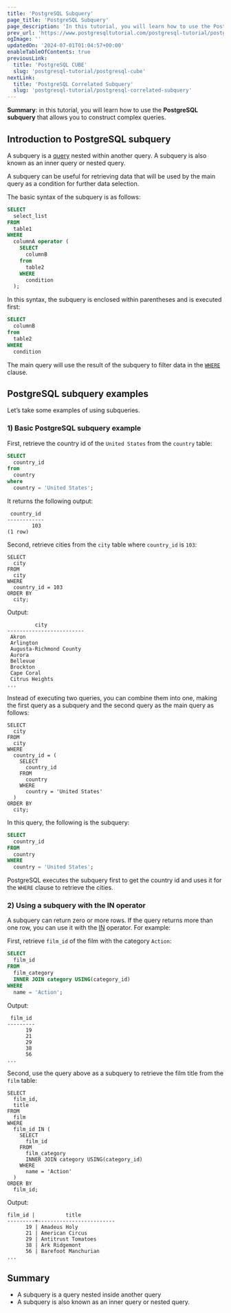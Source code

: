 ```yaml
---
title: 'PostgreSQL Subquery'
page_title: 'PostgreSQL Subquery'
page_description: 'In this tutorial, you will learn how to use the PostgreSQL subquery that allows you to construct complex queries.'
prev_url: 'https://www.postgresqltutorial.com/postgresql-tutorial/postgresql-subquery/'
ogImage: ''
updatedOn: '2024-07-01T01:04:57+00:00'
enableTableOfContents: true
previousLink:
  title: 'PostgreSQL CUBE'
  slug: 'postgresql-tutorial/postgresql-cube'
nextLink:
  title: 'PostgreSQL Correlated Subquery'
  slug: 'postgresql-tutorial/postgresql-correlated-subquery'
---
```


**Summary**: in this tutorial, you will learn how to use the **PostgreSQL subquery** that allows you to construct complex queries.

## Introduction to PostgreSQL subquery

A subquery is a [query](postgresql-select) nested within another query. A subquery is also known as an inner query or nested query.

A subquery can be useful for retrieving data that will be used by the main query as a condition for further data selection.

The basic syntax of the subquery is as follows:

```sql
SELECT
  select_list
FROM
  table1
WHERE
  columnA operator (
    SELECT
      columnB
    from
      table2
    WHERE
      condition
  );
```

In this syntax, the subquery is enclosed within parentheses and is executed first:

```sql
SELECT
  columnB
from
  table2
WHERE
  condition
```

The main query will use the result of the subquery to filter data in the [`WHERE`](postgresql-where) clause.

## PostgreSQL subquery examples

Let’s take some examples of using subqueries.

### 1\) Basic PostgreSQL subquery example

First, retrieve the country id of the `United States` from the `country` table:

```sql
SELECT
  country_id
from
  country
where
  country = 'United States';
```

It returns the following output:

```text
 country_id
------------
        103
(1 row)
```

Second, retrieve cities from the `city` table where `country_id` is `103`:

```
SELECT
  city
FROM
  city
WHERE
  country_id = 103
ORDER BY
  city;
```

Output:

```text
         city
-------------------------
 Akron
 Arlington
 Augusta-Richmond County
 Aurora
 Bellevue
 Brockton
 Cape Coral
 Citrus Heights
...
```

Instead of executing two queries, you can combine them into one, making the first query as a subquery and the second query as the main query as follows:

```
SELECT
  city
FROM
  city
WHERE
  country_id = (
    SELECT
      country_id
    FROM
      country
    WHERE
      country = 'United States'
  )
ORDER BY
  city;
```

In this query, the following is the subquery:

```sql
SELECT
  country_id
FROM
  country
WHERE
  country = 'United States';
```

PostgreSQL executes the subquery first to get the country id and uses it for the `WHERE` clause to retrieve the cities.

### 2\) Using a subquery with the IN operator

A subquery can return zero or more rows. If the query returns more than one row, you can use it with the [IN](postgresql-in 'PostgreSQL IN') operator. For example:

First, retrieve `film_id` of the film with the category `Action`:

```sql
SELECT
  film_id
FROM
  film_category
  INNER JOIN category USING(category_id)
WHERE
  name = 'Action';
```

Output:

```text
 film_id
---------
      19
      21
      29
      38
      56
...
```

Second, use the query above as a subquery to retrieve the film title from the `film` table:

```
SELECT
  film_id,
  title
FROM
  film
WHERE
  film_id IN (
    SELECT
      film_id
    FROM
      film_category
      INNER JOIN category USING(category_id)
    WHERE
      name = 'Action'
  )
ORDER BY
  film_id;
```

Output:

```
film_id |          title
---------+-------------------------
      19 | Amadeus Holy
      21 | American Circus
      29 | Antitrust Tomatoes
      38 | Ark Ridgemont
      56 | Barefoot Manchurian
...
```

## Summary

- A subquery is a query nested inside another query
- A subquery is also known as an inner query or nested query.
